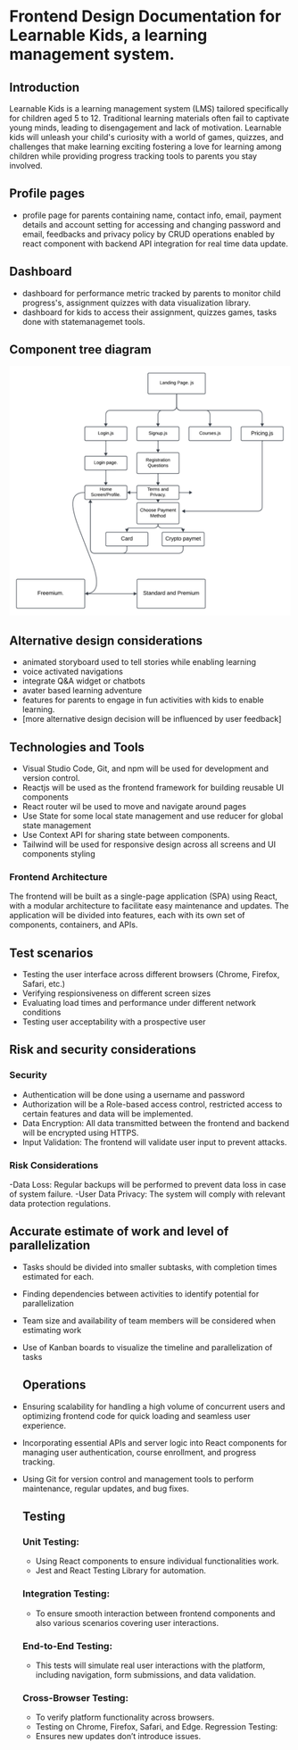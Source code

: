 # Frontend Design Documentation for Learnable Kids, a learning management system.

## Introduction
Learnable Kids is a learning management system (LMS) tailored specifically for children aged 5 to 12. Traditional learning materials often fail to captivate young minds, leading to disengagement and lack of motivation. Learnable kids will unleash your child's curiosity with a world of games, quizzes, and challenges that make learning exciting fostering a love for learning among children while providing progress tracking tools to parents you stay involved.

## Profile pages
- profile page for parents containing name, contact info, email, payment details and account setting for accessing and changing password and email, feedbacks and privacy policy by CRUD operations enabled by react component with backend API integration for real time data update.
  
## Dashboard
- dashboard for performance metric tracked by parents to monitor child progress's, assignment quizzes with data visualization library.
- dashboard for kids to access their assignment, quizzes games, tasks done with statemanagemet tools.

## Component tree diagram
![model](https://raw.githubusercontent.com/DeraJSP/build-szn-frontend-design-documentation/main/component-tree.png)

## Alternative design considerations

- animated storyboard used to tell stories while enabling learning
- voice activated navigations
- integrate Q&A widget or chatbots
- avater based learning adventure
- features for parents to engage in fun activities with kids to enable learning.
- [more alternative design decision will be influenced by user feedback]

## Technologies and Tools

- Visual Studio Code, Git, and npm will be used for development and version control.
- Reactjs will be used as the frontend framework for building reusable UI components
- React router wil be used to move and navigate around pages
- Use State for some local state management and use reducer for global state management
- Use Context API for sharing state between components.
- Tailwind will be used for responsive design across all screens and UI components styling

### Frontend Architecture

The frontend will be built as a single-page application (SPA) using React, with a modular architecture to facilitate easy maintenance and updates. The application will be divided into features, each with its own set of components, containers, and APIs.

## Test scenarios

- Testing the user interface across different browsers (Chrome, Firefox, Safari, etc.)
- Verifying respionsiveness on different screen sizes
- Evaluating load times and performance under different network conditions
- Testing user acceptability with a prospective user

## Risk and security considerations

### Security

- Authentication will be done using a username and password
- Authorization will be a Role-based access control, restricted access to certain features and data will be implemented.
- Data Encryption: All data transmitted between the frontend and backend will be encrypted using HTTPS.
- Input Validation: The frontend will validate user input to prevent attacks.

### Risk Considerations

-Data Loss: Regular backups will be performed to prevent data loss in case of system failure.
-User Data Privacy: The system will comply with relevant data protection regulations.

## Accurate estimate of work and level of parallelization

- Tasks should be divided into smaller subtasks, with completion times estimated for each.
- Finding dependencies between activities to identify potential for parallelization
- Team size and availability of team members will be considered when estimating work
- Use of Kanban boards to visualize the timeline and parallelization of tasks

  ## Operations

- Ensuring scalability for handling a high volume of concurrent users and optimizing frontend code for quick loading and seamless user experience.
- Incorporating essential APIs and server logic into React components for managing user authentication, course enrollment, and progress tracking.
- Using Git for version control and management tools to perform maintenance, regular updates, and bug fixes.
  
  ## Testing
  
  ### Unit Testing:
  
  - Using React components to ensure individual functionalities work.
  - Jest and React Testing Library for automation.
    
  ### Integration Testing:

  - To ensure smooth interaction between frontend components and also various scenarios covering user interactions.
  
  ### End-to-End Testing:
  
  - This tests will simulate real user interactions with the platform, including navigation, form submissions, and data validation.
  
  ### Cross-Browser Testing:
  
  - To verify platform functionality across browsers.
  - Testing on Chrome, Firefox, Safari, and Edge.
    Regression Testing:
  - Ensures new updates don’t introduce issues.
